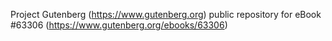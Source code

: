 Project Gutenberg (https://www.gutenberg.org) public repository for eBook #63306 (https://www.gutenberg.org/ebooks/63306)
